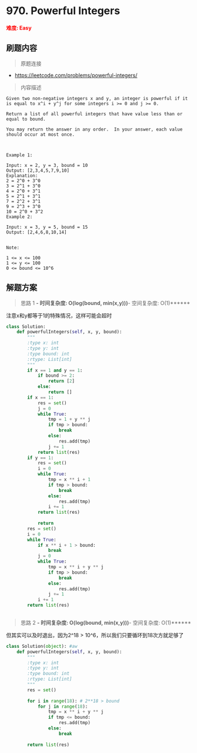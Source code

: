 # 970. Powerful Integers

**<font color=red>难度: Easy</font>**

## 刷题内容

> 原题连接

* https://leetcode.com/problems/powerful-integers/

> 内容描述

```
Given two non-negative integers x and y, an integer is powerful if it is equal to x^i + y^j for some integers i >= 0 and j >= 0.

Return a list of all powerful integers that have value less than or equal to bound.

You may return the answer in any order.  In your answer, each value should occur at most once.

 

Example 1:

Input: x = 2, y = 3, bound = 10
Output: [2,3,4,5,7,9,10]
Explanation: 
2 = 2^0 + 3^0
3 = 2^1 + 3^0
4 = 2^0 + 3^1
5 = 2^1 + 3^1
7 = 2^2 + 3^1
9 = 2^3 + 3^0
10 = 2^0 + 3^2
Example 2:

Input: x = 3, y = 5, bound = 15
Output: [2,4,6,8,10,14]
 

Note:

1 <= x <= 100
1 <= y <= 100
0 <= bound <= 10^6
```

## 解题方案

> 思路 1
******- 时间复杂度: O(log(bound, min(x,y)))******- 空间复杂度: O(1)******


注意x和y都等于1的特殊情况，这样可能会超时

```python
class Solution:
    def powerfulIntegers(self, x, y, bound):
        """
        :type x: int
        :type y: int
        :type bound: int
        :rtype: List[int]
        """
        if x == 1 and y == 1:
            if bound >= 2:
                return [2]
            else:
                return []
        if x == 1:
            res = set()
            j = 0
            while True:
                tmp = 1 + y ** j
                if tmp > bound:
                    break
                else:
                    res.add(tmp)
                j += 1
            return list(res)
        if y == 1:
            res = set()
            i = 0
            while True:
                tmp = x ** i + 1
                if tmp > bound:
                    break
                else:
                    res.add(tmp)
                i += 1
            return list(res)
                    
            return 
        res = set()
        i = 0
        while True:
            if x ** i + 1 > bound:
                break
            j = 0
            while True:
                tmp = x ** i + y ** j
                if tmp > bound:
                    break
                else:
                    res.add(tmp)
                j += 1
            i += 1
        return list(res)
        
```




> 思路 2
******- 时间复杂度: O(log(bound, min(x,y)))******- 空间复杂度: O(1)******


但其实可以及时退出，因为2^18 > 10^6，所以我们只要循环到18次方就足够了


```python
class Solution(object): #aw
    def powerfulIntegers(self, x, y, bound):
        """
        :type x: int
        :type y: int
        :type bound: int
        :rtype: List[int]
        """
        res = set()
        
        for i in range(18): # 2**18 > bound
            for j in range(18):
                tmp = x ** i + y ** j 
                if tmp <= bound:
                    res.add(tmp)
                else:
                    break
                    
        return list(res)
```
























